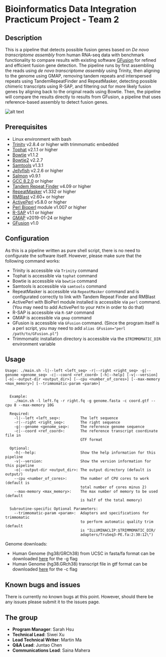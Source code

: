 # Bioinformatics Data Integration Practicum Project - Team 2

## Description

This is a pipeline that detects possible fusion genes based on *De novo transcriptome assembly* from human RNA-seq data with benchmark functionality to compare results with existing software [GFusion](https://github.com/xiaofengsong/GFusion) for refined and efficient fusion gene detection. The pipeline runs by first assembling the reads using *de novo transcriptome assembly* using Trinity, then aligning to the genome using GMAP, removing tandem repeats and interspersed repeats using TandemRepeatFinder and RepeatMasker, detecting possible chimeric transcripts using R-SAP, and filtering out for more likely fusion genes by aligning back to the original reads using Bowtie. Then, the pipeline will compare the results directly to results from GFusion, a pipeline that uses reference-based assembly to detect fusion genes. 

![alt text](https://lh4.googleusercontent.com/ckU7j5mTGj23oHneEjtWRptCJLQp2XB5vaulDsNw092rwhByeMY0ltSqxsGebMqyWR61WvblqWMnm-wsHOUTIfzv_1j5ulzMBPe6yLlH=s1600)

## Prerequisites

* Linux environment with bash
* [Trinity](https://github.com/trinityrnaseq/trinityrnaseq/wiki) v2.8.4 or higher with trimmomatic embedded
* [Tophat](https://ccb.jhu.edu/software/tophat/index.shtml) v2.1.1 or higher
* [Bowtie](http://bowtie-bio.sourceforge.net/index.shtml) v1.1.2
* [Bowtie2](http://bowtie-bio.sourceforge.net/bowtie2/index.shtml) v2.2.7
* [Samtools](http://samtools.sourceforge.net/) v1.3.1
* [Jellyfish](https://www.cbcb.umd.edu/software/jellyfish/) v2.2.6 or higher
* [Salmon](https://combine-lab.github.io/salmon/) v0.9.1
* [GCC 8.2.0](https://gcc.gnu.org/) or higher
* [Tandem Repeat Finder](https://tandem.bu.edu/trf/trf.html) v4.09 or higher
* [RepeatMasker](http://www.repeatmasker.org/) v1.332 or higher
* [RMBlast](http://www.repeatmasker.org/RMBlast.html) v2.60+ or higher
* [ActivePerl](https://www.activestate.com/products/activeperl/) v5.8.0 or higher
* [Perl Bioperl](https://bioperl.org/) module v1.007 or higher
* [R-SAP](http://www.mcdonaldlab.biology.gatech.edu/r-sap.htm) v1.1 or higher
* [GMAP](http://research-pub.gene.com/gmap/) v2019-01-24 or higher
* [GFusion](https://github.com/xiaofengsong/GFusion) v1.0

## Configuration

As this is a pipeline written as pure shell script, there is no need to configurate the software itself. However, please make sure that the following command works:

* Trinity is accessible via `Trinity` command
* Tophat is accessible via `tophat` command
* Bowtie is accessible via `bowtie` command
* Samtools is accessible via `samtools` command
* RepeatMasker is accessible via `RepeatMasker` command and is configurated correctly to link with Tandem Repeat Finder and RMBlast
* ActivePerl with BioPerl module installed is accessible via `perl` command. (You may need to add ActivePerl to your `PATH` in order to do that)
* R-SAP is accessible via `R-SAP` command
* GMAP is accessible via `gmap` command
* GFusion is accessible via `GFusion` command. (Since the program itself is a perl script, you may need to add `alias GFusion="perl /path/to/GFusion.pl"`)
* Trimmomatic installation directory is accessible via the `$TRIMMOMATIC_DIR` environment variable

## Usage

`Usage: ./main.sh -l|--left <left_seq> -r|--right <right_seq> -g|--genome <genome_seq> -c|--coord <ref_coord> [-h|--help] [-v|--version] [-o|--output-dir <output_dir>] [--cpu <number_of_cores>] [--max-memory <max_memory>] [--trimmomatic-param <param>]`

```  
  
  Example:
    ./main.sh -l left.fq -r right.fq -g genome.fasta -c coord.gtf --cpu 8 --max-memory 10G
  
  Required:
    -l|--left <left_seq>:         The left sequence
    -r|--right <right_seq>:       The right sequence
    -g|--genome <genome_seq>:     The reference genome sequence
    -c|--coord <ref_coord>:       The reference transcript coordinate file in 
                                  GTF format 

  Optional:
    -h|--help:                    Show the help information for this pipeline
    -v|--version:                 Show the version information for this pipeline
    -o|--output-dir <output_dir>: The output directory (default is output/)
    --cpu <number_of_cores>:      The number of CPU cores to work (default is
                                  total number of cores minus 2)
    --max-memory <max_memory>:    The max number of memory to be used (default
                                  is half of the total memory)
  
  Subroutine-specific Optional Parameters:
    --trimmomatic-param <param>:  Adapters and specifications for trimmomatic
                                  to perform automatic quality trim (default
                                  is "ILLUMINACLIP:$TRIMMOMATIC_DIR/
                                  adapters/TruSeq3-PE.fa:2:30:12\")
```
Genome downloads:

* Human Genome (hg38/GRCh38) from UCSC in fasta/fa format can be downloaded [here](http://hgdownload.cse.ucsc.edu/goldenPath/hg38/bigZips/hg38.fa.gz) for the -g flag
* Human Genome (hg38.GRch38) transcript file in gtf format can be downloaded [here](https://genome.ucsc.edu/cgi-bin/hgTables) for the -c flag

## Known bugs and issues

There is currently no known bugs at this point. However, should there be any issues please submit it to the issues page. 

## The group

* **Program Manager**: Sarah Hsu
* **Technical Lead**: Siwei Xu
* **Lead Technical Writer**: Martin Ma
* **Q&A Lead**: Juntao Chen
* **Communications Lead**: Saina Mahera

